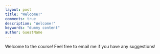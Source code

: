 ```yaml
---
layout: post
title: "Welcome!"
comments: true
description: "Welcome!"
keywords: "dummy content"
author: GuestName
---
```


Welcome to the course! Feel free to email me if you have any suggestions!
